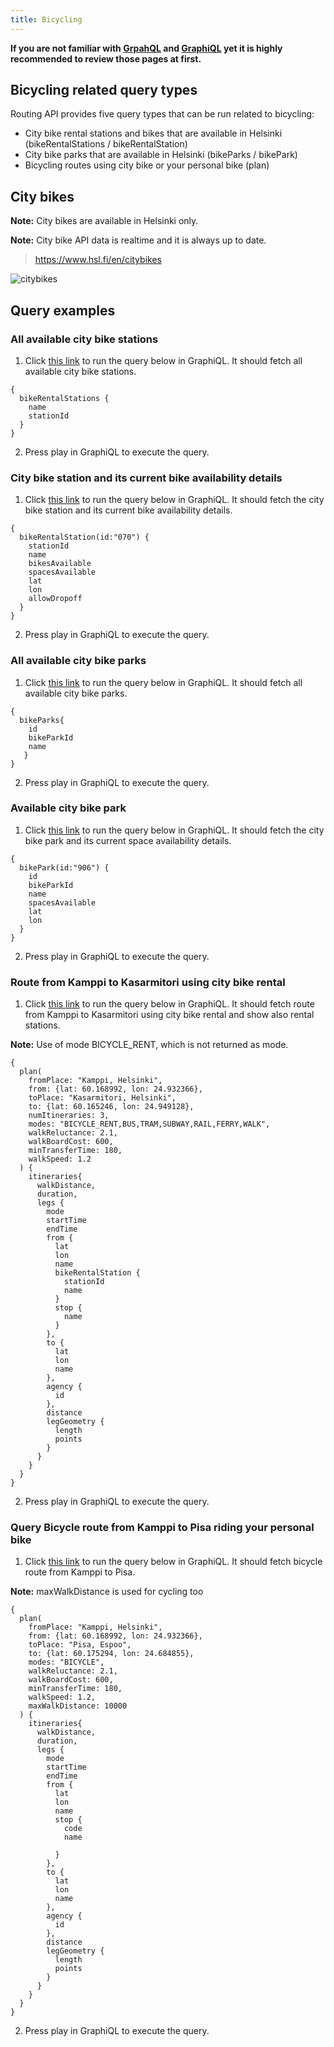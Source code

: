 ```yaml
---
title: Bicycling
---
```


**If you are not familiar with [GrpahQL](../0-graphql) and [GraphiQL](../1-graphiql) yet it is highly recommended to review those pages at first.**

## Bicycling related query types

Routing API provides five query types that can be run related to bicycling:

-	City bike rental stations and bikes that are available in Helsinki (bikeRentalStations / bikeRentalStation)
-	City bike parks that are available in Helsinki (bikeParks / bikePark)
-	Bicycling routes using city bike or your personal bike (plan)

## City bikes

**Note:** City bikes are available in Helsinki only.

**Note:** City bike API data is realtime and it is always up to date.

> https://www.hsl.fi/en/citybikes

![citybikes](./citybikes.png)

## Query examples 

### All available city bike stations

1. Click [this link](https://api.digitransit.fi/graphiql/hsl?query=%7B%0A%20%20bikeRentalStations%20%7B%0A%20%20%20%20name%0A%20%20%20%20stationId%0A%20%20%7D%0A%7D) to run the query below in GraphiQL. It should fetch all available city bike stations.

```
{
  bikeRentalStations {
    name
    stationId
  }
}
```

2. Press play in GraphiQL to execute the query.

### City bike station and its current bike availability details

1. Click [this link](https://api.digitransit.fi/graphiql/hsl?query=%7B%0A%20%20bikeRentalStation(id%3A%22070%22)%20%7B%0A%20%20%20%20stationId%0A%20%20%20%20name%0A%20%20%20%20bikesAva%0A%20%20%20%20lable%0A%20%20%20%20spacesAvailable%0A%20%20%20%20lat%0A%20%20%20%20lon%0A%20%20%20%20allowDropoff%0A%20%20%7D%0A%7D) to run the query below in GraphiQL. It should fetch the city bike station and its current bike availability details.

```
{
  bikeRentalStation(id:"070") {
    stationId
    name
    bikesAvailable
    spacesAvailable
    lat
    lon
    allowDropoff
  }
}
```

2. Press play in GraphiQL to execute the query.

### All available city bike parks

1. Click [this link](https://api.digitransit.fi/graphiql/hsl?query=%7B%0A%20%20bikeParks%7B%0A%20%20%20%20id%0A%20%20%20%20bikeParkId%0A%20%20%20%20name%0A%20%20%20%7D%0A%7D) to run the query below in GraphiQL. It should fetch all available city bike parks.

```
{
  bikeParks{
    id
    bikeParkId
    name
   }
}
```

2. Press play in GraphiQL to execute the query.

### Available city bike park

1. Click [this link](https://api.digitransit.fi/graphiql/hsl?query=%7B%0A%20%20bikePark(id%3A%22906%22)%20%7B%0A%20%20%20%20id%0A%20%20%20%20bikeParkId%0A%20%20%20%20name%0A%20%20%20%20spacesAvailable%0A%20%20%20%20lat%0A%20%20%20%20lon%0A%20%20%7D%0A%7D) to run the query below in GraphiQL. It should fetch the city bike park and its current space availability details.

```
{
  bikePark(id:"906") {
    id
    bikeParkId
    name
    spacesAvailable
    lat
    lon
  }
}

```

2. Press play in GraphiQL to execute the query.

### Route from Kamppi to Kasarmitori using city bike rental

1. Click [this link](https://api.digitransit.fi/graphiql/hsl?query=%7B%0A%20%20plan(%0A%20%20%20%20fromPlace%3A%20%22Kamppi%2C%20Helsinki%22%2C%0A%20%20%20%20from%3A%20%7Blat%3A%2060.168992%2C%20lon%3A%2024.932366%7D%2C%0A%20%20%20%20toPlace%3A%20%22Kasarmitori%2C%20Helsinki%22%2C%0A%20%20%20%20to%3A%20%7Blat%3A%2060.165246%2C%20lon%3A%2024.949128%7D%2C%0A%20%20%20%20numItineraries%3A%203%2C%0A%20%20%20%20modes%3A%20%22BICYCLE_RENT%2CBUS%2CTRAM%2CSUBWAY%2CRAIL%2CFERRY%2CWALK%22%2C%0A%20%20%20%20walkReluctance%3A%202.1%2C%0A%20%20%20%20walkBoardCost%3A%20600%2C%0A%20%20%20%20minTransferTime%3A%20180%2C%0A%20%20%20%20walkSpeed%3A%201.2%0A%20%20)%20%7B%0A%20%20%20%20itineraries%7B%0A%20%20%20%20%20%20walkDistance%2C%0A%20%20%20%20%20%20duration%2C%0A%20%20%20%20%20%20legs%20%7B%0A%20%20%20%20%20%20%20%20mode%0A%20%20%20%20%20%20%20%20startTime%0A%20%20%20%20%20%20%20%20endTime%0A%20%20%20%20%20%20%20%20from%20%7B%0A%20%20%20%20%20%20%20%20%20%20lat%0A%20%20%20%20%20%20%20%20%20%20lon%0A%20%20%20%20%20%20%20%20%20%20name%0A%20%20%20%20%20%20%20%20%20%20bikeRentalStation%20%7B%0A%20%20%20%20%20%20%20%20%20%20%20%20stationId%0A%20%20%20%20%20%20%20%20%20%20%20%20name%0A%20%20%20%20%20%20%20%20%20%20%7D%0A%20%20%20%20%20%20%20%20%20%20stop%20%7B%0A%20%20%20%20%20%20%20%20%20%20%20%20name%0A%20%20%20%20%20%20%20%20%20%20%7D%0A%20%20%20%20%20%20%20%20%7D%2C%0A%20%20%20%20%20%20%20%20to%20%7B%0A%20%20%20%20%20%20%20%20%20%20lat%0A%20%20%20%20%20%20%20%20%20%20lon%0A%20%20%20%20%20%20%20%20%20%20name%0A%20%20%20%20%20%20%20%20%7D%2C%0A%20%20%20%20%20%20%20%20agency%20%7B%0A%20%20%20%20%20%20%20%20%20%20id%0A%20%20%20%20%20%20%20%20%7D%2C%0A%20%20%20%20%20%20%20%20distance%0A%20%20%20%20%20%20%20%20legGeometry%20%7B%0A%20%20%20%20%20%20%20%20%20%20length%0A%20%20%20%20%20%20%20%20%20%20points%0A%20%20%20%20%20%20%20%20%7D%0A%20%20%20%20%20%20%7D%0A%20%20%20%20%7D%0A%20%20%7D%0A%7D) to run the query below in GraphiQL. It should fetch route from Kamppi to Kasarmitori using city bike rental and show also rental stations.

**Note:** Use of mode BICYCLE_RENT, which is not returned as mode.

```
{
  plan(
    fromPlace: "Kamppi, Helsinki",
    from: {lat: 60.168992, lon: 24.932366},
    toPlace: "Kasarmitori, Helsinki",
    to: {lat: 60.165246, lon: 24.949128},
    numItineraries: 3,
    modes: "BICYCLE_RENT,BUS,TRAM,SUBWAY,RAIL,FERRY,WALK",
    walkReluctance: 2.1,
    walkBoardCost: 600,
    minTransferTime: 180,
    walkSpeed: 1.2
  ) {
    itineraries{
      walkDistance,
      duration,
      legs {
        mode
        startTime
        endTime
        from {
          lat
          lon
          name
          bikeRentalStation {
            stationId
            name
          }
          stop {
            name
          }
        },
        to {
          lat
          lon
          name
        },
        agency {
          id
        },
        distance
        legGeometry {
          length
          points
        }
      }
    }
  }
}
```

2. Press play in GraphiQL to execute the query.

### Query Bicycle route from Kamppi to Pisa riding your personal bike

1. Click [this link](https://api.digitransit.fi/graphiql/hsl?query=%7B%0A%20%20plan(%0A%20%20%20%20fromPlace%3A%20%22Kamppi%2C%20Helsinki%22%2C%0A%20%20%20%20from%3A%20%7Blat%3A%2060.168992%2C%20lon%3A%2024.932366%7D%2C%0A%20%20%20%20toPlace%3A%20%22Pisa%2C%20Espoo%22%2C%0A%20%20%20%20to%3A%20%7Blat%3A%2060.175294%2C%20lon%3A%2024.684855%7D%2C%0A%20%20%20%20modes%3A%20%22BICYCLE%22%2C%0A%20%20%20%20walkReluctance%3A%202.1%2C%0A%20%20%20%20walkBoardCost%3A%20600%2C%0A%20%20%20%20minTransferTime%3A%20180%2C%0A%20%20%20%20walkSpeed%3A%201.2%2C%0A%20%20%20%20maxWalkDistance%3A%2010000%0A%20%20)%20%7B%0A%20%20%20%20itineraries%7B%0A%20%20%20%20%20%20walkDistance%2C%0A%20%20%20%20%20%20duration%2C%0A%20%20%20%20%20%20legs%20%7B%0A%20%20%20%20%20%20%20%20mode%0A%20%20%20%20%20%20%20%20startTime%0A%20%20%20%20%20%20%20%20endTime%0A%20%20%20%20%20%20%20%20from%20%7B%0A%20%20%20%20%20%20%20%20%20%20lat%0A%20%20%20%20%20%20%20%20%20%20lon%0A%20%20%20%20%20%20%20%20%20%20name%0A%20%20%20%20%20%20%20%20%20%20stop%20%7B%0A%20%20%20%20%20%20%20%20%20%20%20%20code%0A%20%20%20%20%20%20%20%20%20%20%20%20name%0A%0A%20%20%20%20%20%20%20%20%20%20%7D%0A%20%20%20%20%20%20%20%20%7D%2C%0A%20%20%20%20%20%20%20%20to%20%7B%0A%20%20%20%20%20%20%20%20%20%20lat%0A%20%20%20%20%20%20%20%20%20%20lon%0A%20%20%20%20%20%20%20%20%20%20name%0A%20%20%20%20%20%20%20%20%7D%2C%0A%20%20%20%20%20%20%20%20agency%20%7B%0A%20%20%20%20%20%20%20%20%20%20id%0A%20%20%20%20%20%20%20%20%7D%2C%0A%20%20%20%20%20%20%20%20distance%0A%20%20%20%20%20%20%20%20legGeometry%20%7B%0A%20%20%20%20%20%20%20%20%20%20length%0A%20%20%20%20%20%20%20%20%20%20points%0A%20%20%20%20%20%20%20%20%7D%0A%20%20%20%20%20%20%7D%0A%20%20%20%20%7D%0A%20%20%7D%0A%7D) to run the query below in GraphiQL. It should fetch bicycle route from Kamppi to Pisa.

**Note:** maxWalkDistance is used for cycling too

```
{
  plan(
    fromPlace: "Kamppi, Helsinki",
    from: {lat: 60.168992, lon: 24.932366},
    toPlace: "Pisa, Espoo",
    to: {lat: 60.175294, lon: 24.684855},
    modes: "BICYCLE",
    walkReluctance: 2.1,
    walkBoardCost: 600,
    minTransferTime: 180,
    walkSpeed: 1.2,
    maxWalkDistance: 10000
  ) {
    itineraries{
      walkDistance,
      duration,
      legs {
        mode
        startTime
        endTime
        from {
          lat
          lon
          name
          stop {
            code
            name

          }
        },
        to {
          lat
          lon
          name
        },
        agency {
          id
        },
        distance
        legGeometry {
          length
          points
        }
      }
    }
  }
}
```

2. Press play in GraphiQL to execute the query.
